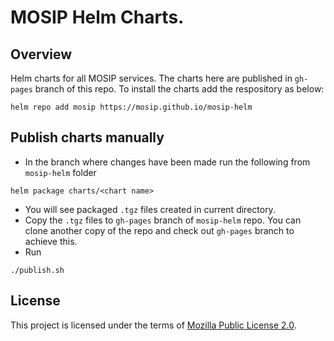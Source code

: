 # MOSIP Helm Charts.

## Overview
Helm charts for all MOSIP services. The charts here are published in `gh-pages` branch of this repo. To install the charts add the respository as below:

```
helm repo add mosip https://mosip.github.io/mosip-helm
```

## Publish charts manually
* In the branch where changes have been made run the following from `mosip-helm` folder
```
helm package charts/<chart name>
```
* You will see packaged `.tgz` files created in current directory.
* Copy the `.tgz` files to `gh-pages` branch of `mosip-helm` repo. You can clone another copy of the repo and check out `gh-pages` branch to achieve this.
* Run 
```
./publish.sh
```

## License
This project is licensed under the terms of [Mozilla Public License 2.0](LICENSE).

